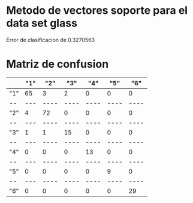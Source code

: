 # Metodo de vectores soporte para el data set glass
Error de clasificacion de 0.3270563

# Matriz de confusion

|  |"1"| "2"| "3"| "4"| "5"| "6"|
|--|---|----|----|----|----|----|
|"1"| 65| 3| 2| 0| 0| 0|
|--|---|----|----|----|----|----|
|"2"| 4| 72| 0| 0| 0| 0|
|--|---|----|----|----|----|----|
|"3"| 1| 1| 15| 0| 0| 0|
|--|---|----|----|----|----|----|
|"4"| 0| 0| 0| 13| 0| 0|
|--|---|----|----|----|----|----|
|"5"| 0| 0| 0| 0| 9| 0|
|--|---|----|----|----|----|----|
|"6"| 0| 0| 0| 0| 0| 29|
